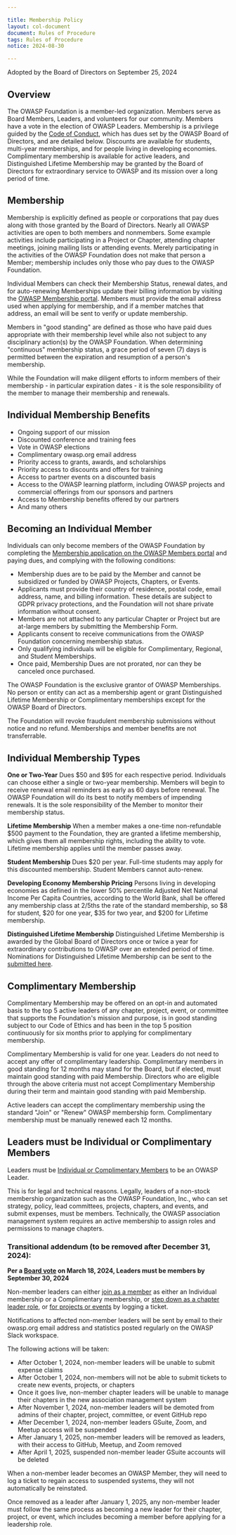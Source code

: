 ```yaml
---

title: Membership Policy
layout: col-document
document: Rules of Procedure
tags: Rules of Procedure
notice: 2024-08-30

---
```


Adopted by the Board of Directors on September 25, 2024

## Overview

The OWASP Foundation is a member-led organization. Members serve as Board Members, Leaders, and volunteers for our community. Members have a vote in the election of OWASP Leaders. Membership is a privilege guided by the [Code of Conduct](/operational/code-of-conduct), which has dues set by the OWASP Board of Directors, and are detailed below. Discounts are available for students, multi-year memberships, and for people living in developing economies. Complimentary membership is available for active leaders, and Distinguished Lifetime Membership may be granted by the Board of Directors for extraordinary service to OWASP and its mission over a long period of time.

## Membership

Membership is explicitly defined as people or corporations that pay dues along with those granted by the Board of Directors. Nearly all OWASP activities are open to both members and nonmembers. Some example activities include participating in a Project or Chapter, attending chapter meetings, joining mailing lists or attending events. Merely participating in the activities of the OWASP Foundation does not make that person a Member; membership includes only those who pay dues to the OWASP Foundation.

Individual Members can check their Membership Status, renewal dates, and for auto-renewing Memberships update their billing information by visiting the [OWASP Membership portal](https://members.owasp.org). Members must provide the email address used when applying for membership, and if a member matches that address, an email will be sent to verify or update membership.

Members in "good standing" are defined as those who have paid dues appropriate with their membership level while also not subject to any disciplinary action(s) by the OWASP Foundation. When determining "continuous" membership status, a grace period of seven (7) days is permitted between the expiration and resumption of a person's membership.

While the Foundation will make diligent efforts to inform members of their membership - in particular expiration dates - it is the sole responsibility of the member to manage their membership and renewals.

## Individual Membership Benefits

- Ongoing support of our mission
- Discounted conference and training fees
- Vote in OWASP elections
- Complimentary owasp.org email address
- Priority access to grants, awards, and scholarships
- Priority access to discounts and offers for training
- Access to partner events on a discounted basis
- Access to the OWASP learning platform, including OWASP projects and commercial offerings from our sponsors and partners
- Access to Membership benefits offered by our partners
- And many others

## Becoming an Individual Member

Individuals can only become members of the OWASP Foundation by completing the [Membership application on the OWASP Members portal](https://members.owasp.org) and paying dues, and complying with the following conditions:

- Membership dues are to be paid by the Member and cannot be subsidized or funded by OWASP Projects, Chapters, or Events.
- Applicants must provide their country of residence, postal code, email address, name, and billing information. These details are subject to GDPR privacy protections, and the Foundation will not share private information without consent.
- Members are not attached to any particular Chapter or Project but are at-large members by submitting the Membership Form.
- Applicants consent to receive communications from the OWASP Foundation concerning membership status.
- Only qualifying individuals will be eligible for Complimentary, Regional, and Student Memberships.
- Once paid, Membership Dues are not prorated, nor can they be canceled once purchased.

The OWASP Foundation is the exclusive grantor of OWASP Memberships. No person or entity can act as a membership agent or grant Distinguished Lifetime Membership or Complimentary memberships except for the OWASP Board of Directors.

The Foundation will revoke fraudulent membership submissions without notice and no refund. Memberships and member benefits are not transferrable.

## Individual Membership Types

**One or Two-Year** Dues $50 and $95 for each respective period. Individuals can choose either a single or two-year membership. Members will begin to receive renewal email reminders as early as 60 days before renewal. The OWASP Foundation will do its best to notify members of impending renewals. It is the sole responsibility of the Member to monitor their membership status.

**Lifetime Membership** When a member makes a one-time non-refundable $500 payment to the Foundation, they are granted a lifetime membership, which gives them all membership rights, including the ability to vote. Lifetime membership applies until the member passes away.

**Student Membership** Dues $20 per year. Full-time students may apply for this discounted membership. Student Members cannot auto-renew.

**Developing Economy Membership Pricing** Persons living in developing economies as defined in the lower 50% percentile Adjusted Net National Income Per Capita Countries, according to the World Bank, shall be offered any membership class at 2/5ths the rate of the standard membership, so $8 for student, $20 for one year, $35 for two year, and $200 for Lifetime membership.

**Distinguished Lifetime Membership** Distinguished Lifetime Membership is awarded by the Global Board of Directors once or twice a year for extraordinary contributions to OWASP over an extended period of time. Nominations for Distinguished Lifetime Membership can be sent to the [submitted here](https://owasp.wufoo.com/forms/distinguished-lifetime-membership-nomination/).

## Complimentary Membership

Complimentary Membership may be offered on an opt-in and automated basis to the top 5 active leaders of any chapter, project, event, or committee that supports the Foundation's mission and purpose, is in good standing subject to our Code of Ethics and has been in the top 5 position continuously for six months prior to applying for complimentary membership.

Complimentary Membership is valid for one year. Leaders do not need to accept any offer of complimentary leadership. Complimentary members in good standing for 12 months may stand for the Board, but if elected, must maintain good standing with paid Membership. Directors who are eligible through the above criteria must not accept Complimentary Membership during their term and maintain good standing with paid Membership.

Active leaders can accept the complimentary membership using the standard "Join" or "Renew" OWASP membership form. Complimentary membership must be manually renewed each 12 months.

## Leaders must be Individual or Complimentary Members

Leaders must be [Individual or Complimentary Members](https://owasp.org/membership/) to be an OWASP Leader.

This is for legal and technical reasons. Legally, leaders of a non-stock membership organization such as the OWASP Foundation, Inc., who can set strategy, policy, lead committees, projects, chapters, and events, and submit expenses, must be members. Technically, the OWASP association management system requires an active membership to assign roles and permissions to manage chapters.

### Transitional addendum (to be removed after December 31, 2024):

**Per a [Board vote](https://owasp.org/www-board/#div-voting) on March 18, 2024, Leaders must be members by September 30, 2024**

Non-member leaders can either [join as a member](https://owasp.org/membership/) as either an Individual membership or a Complimentary membership, or [step down as a chapter leader role](https://owasporg.atlassian.net/servicedesk/customer/portal/8/create/89), or [for projects or events](https://owasporg.atlassian.net/servicedesk/customer/portal/7/group/18/create/72) by logging a ticket.

Notifications to affected non-member leaders will be sent by email to their owasp.org email address and statistics posted regularly on the OWASP Slack workspace.

The following actions will be taken:

- After October 1, 2024, non-member leaders will be unable to submit expense claims
- After October 1, 2024, non-members will not be able to submit tickets to create new events, projects, or chapters
- Once it goes live, non-member chapter leaders will be unable to manage their chapters in the new association management system
- After November 1, 2024, non-member leaders will be demoted from admins of their chapter, project, committee, or event GitHub repo
- After December 1, 2024, non-member leaders GSuite, Zoom, and Meetup access will be suspended
- After January 1, 2025, non-member leaders will be removed as leaders, with their access to GitHub, Meetup, and Zoom removed
- After April 1, 2025, suspended non-member leader GSuite accounts will be deleted

When a non-member leader becomes an OWASP Member, they will need to log a ticket to regain access to suspended systems, they will not automatically be reinstated.

Once removed as a leader after January 1, 2025, any non-member leader must follow the same process as becoming a new leader for their chapter, project, or event, which includes becoming a member before applying for a leadership role.
